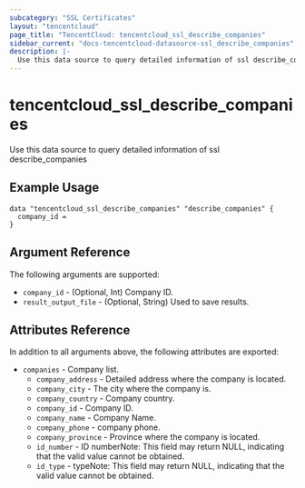 ```yaml
---
subcategory: "SSL Certificates"
layout: "tencentcloud"
page_title: "TencentCloud: tencentcloud_ssl_describe_companies"
sidebar_current: "docs-tencentcloud-datasource-ssl_describe_companies"
description: |-
  Use this data source to query detailed information of ssl describe_companies
---
```


# tencentcloud_ssl_describe_companies

Use this data source to query detailed information of ssl describe_companies

## Example Usage

```hcl
data "tencentcloud_ssl_describe_companies" "describe_companies" {
  company_id =
}
```

## Argument Reference

The following arguments are supported:

* `company_id` - (Optional, Int) Company ID.
* `result_output_file` - (Optional, String) Used to save results.

## Attributes Reference

In addition to all arguments above, the following attributes are exported:

* `companies` - Company list.
  * `company_address` - Detailed address where the company is located.
  * `company_city` - The city where the company is.
  * `company_country` - Company country.
  * `company_id` - Company ID.
  * `company_name` - Company Name.
  * `company_phone` - company phone.
  * `company_province` - Province where the company is located.
  * `id_number` - ID numberNote: This field may return NULL, indicating that the valid value cannot be obtained.
  * `id_type` - typeNote: This field may return NULL, indicating that the valid value cannot be obtained.


